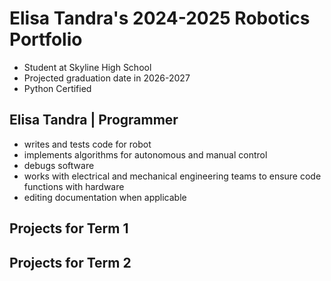 # Elisa Tandra's 2024-2025 Robotics Portfolio
* Student at Skyline High School
* Projected graduation date in 2026-2027
* Python Certified

## Elisa Tandra | Programmer
* writes and tests code for robot
* implements algorithms for autonomous and manual control
* debugs software
* works with electrical and mechanical engineering teams to ensure code functions with hardware
* editing documentation when applicable

## Projects for Term 1

## Projects for Term 2
